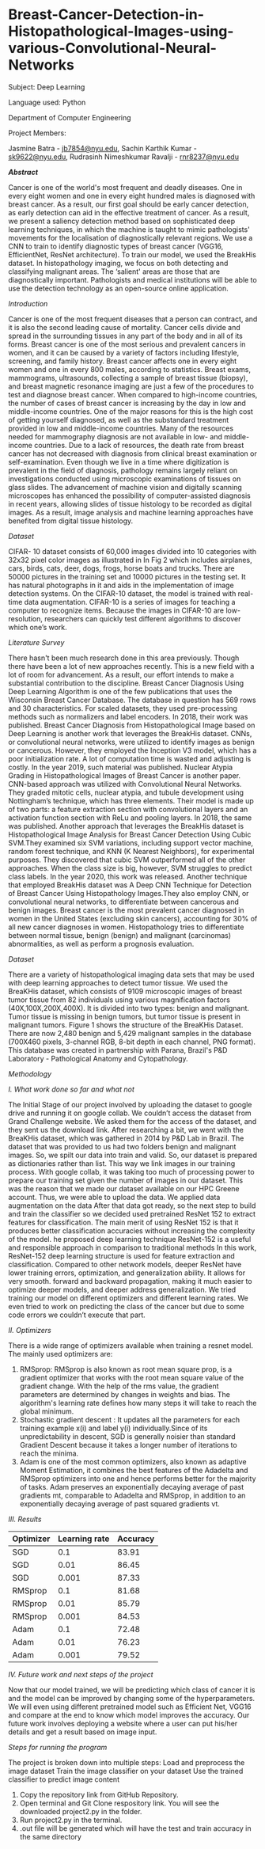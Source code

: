 # Breast-Cancer-Detection-in-Histopathological-Images-using-various-Convolutional-Neural-Networks

Subject: Deep Learning

Language used: Python

Department of Computer Engineering

Project Members:

Jasmine Batra - jb7854@nyu.edu, Sachin Karthik Kumar - sk9622@nyu.edu, Rudrasinh Nimeshkumar Ravalji - rnr8237@nyu.edu


***Abstract*** 
 
Cancer is one of the world's most frequent and deadly diseases. One in every eight women and one in every eight hundred males is diagnosed with breast cancer. As a result, our first goal should be early cancer detection, as early detection can aid in the effective treatment of cancer. As a result, we present a saliency detection method based on sophisticated deep learning techniques, in which the machine is taught to mimic pathologists' movements for the localisation of diagnostically relevant regions. We use a CNN to train to identify diagnostic types of breast cancer (VGG16, EfficientNet, ResNet architecture). To train our model, we used the BreakHis dataset. In histopathology imaging, we focus on both detecting and classifying malignant areas. The ‘salient' areas are those that are diagnostically important. Pathologists and medical institutions will be able to use the detection technology as an open-source online application.

  
*Introduction*

Cancer is one of the most frequent diseases that a person can contract, and it is also the second leading cause of mortality. Cancer cells divide and spread in the surrounding tissues in any part of the body and in all of its forms. Breast cancer is one of the most serious and prevalent cancers in women, and it can be caused by a variety of factors including lifestyle, screening, and family history. Breast cancer affects one in every eight women and one in every 800 males, according to statistics. Breast exams, mammograms, ultrasounds, collecting a sample of breast tissue (biopsy), and breast magnetic resonance imaging are just a few of the procedures to test and diagnose breast cancer. When compared to high-income countries, the number of cases of breast cancer is increasing by the day in low and middle-income countries. One of the major reasons for this is the high cost of getting yourself diagnosed, as well as the substandard treatment provided in low and middle-income countries. Many of the resources needed for mammography diagnosis are not available in low- and middle-income countries. Due to a lack of resources, the death rate from breast cancer has not decreased with diagnosis from clinical breast examination or self-examination. Even though we live in a time where digitization is prevalent in the field of diagnosis, pathology remains largely reliant on investigations conducted using microscopic examinations of tissues on glass slides. The advancement of machine vision and digitally scanning microscopes has enhanced the possibility of computer-assisted diagnosis in recent years, allowing slides of tissue histology to be recorded as digital images. As a result, image analysis and machine learning approaches have benefited from digital tissue histology.



*Dataset*

CIFAR- 10 dataset consists of 60,000 images divided into 10 categories with 32x32 pixel color images as illustrated in In Fig 2 which includes airplanes, cars, birds, cats, deer, dogs, frogs, horse boats and trucks. There are 50000 pictures in the training set and 10000 pictures in the testing set. It has natural photographs in it and aids in the implementation of image detection systems. On the CIFAR-10 dataset, the model is trained with real-time data augmentation. CIFAR-10 is a series of images for teaching a computer to recognize items. Because the images in CIFAR-10 are low-resolution, researchers can quickly test different algorithms to discover which one’s work.

*Literature Survey*

There hasn't been much research done in this area previously. Though there have been a lot of new approaches recently. This is a new field with a lot of room for advancement. As a result, our effort intends to make a substantial contribution to the discipline. 
Breast Cancer Diagnosis Using Deep Learning Algorithm is one of the few publications that uses the Wisconsin Breast Cancer Database. The database in question has 569 rows and 30 characteristics. For scaled datasets, they used pre-processing methods such as normalizers and label encoders. In 2018, their work was published. Breast Cancer Diagnosis from Histopathological Image based on Deep Learning is another work that leverages the BreakHis dataset. CNNs, or convolutional neural networks, were utilized to identify images as benign or cancerous. However, they employed the Inception V3 model, which has a poor initialization rate. A lot of computation time is wasted and adjusting is costly. 
In the year 2019, such material was published. Nuclear Atypia Grading in Histopathological Images of Breast Cancer is another paper. CNN-based approach was utilized with Convolutional Neural Networks. They graded mitotic cells, nuclear atypia, and tubule development using Nottingham’s technique, which has three elements. Their model is made up of two parts: a feature extraction section with convolutional layers and an activation function section with ReLu and pooling layers. 
 In 2018, the same was published. Another approach that leverages the BreakHis dataset is Histopathological Image Analysis for Breast Cancer Detection Using Cubic SVM.They examined six SVM variations, including support vector machine, random forest technique, and KNN (K Nearest Neighbors), for experimental purposes. They discovered that cubic SVM outperformed all of the other approaches. When the class size is big, however, SVM struggles to predict class labels. In the year 2020, this work was released. 
Another technique that employed BreakHis dataset was A Deep CNN Technique for Detection of Breast Cancer Using Histopathology Images.They also employ CNN, or convolutional neural networks, to differentiate between cancerous and benign images. Breast cancer is the most prevalent cancer diagnosed in women in the United States (excluding skin cancers), accounting for 30% of all new cancer diagnoses in women. Histopathology tries to differentiate between normal tissue, benign (benign) and malignant (carcinomas) abnormalities, as well as perform a prognosis evaluation. 

*Dataset*

There are a variety of histopathological imaging data sets that may be used with deep learning approaches to detect tumor tissue. We used the BreaKHis dataset, which consists of 9109 microscopic images of breast tumor tissue from 82 individuals using various magnification factors (40X,100X,200X,400X). It is divided into two types: benign and malignant. Tumor tissue is missing in benign tumors, but tumor tissue is present in malignant tumors. Figure 1 shows the structure of the BreaKHis Dataset.  There are now 2,480 benign and 5,429 malignant samples in the database (700X460 pixels, 3-channel RGB, 8-bit depth in each channel, PNG format). This database was created in partnership with Parana, Brazil's P&D Laboratory - Pathological Anatomy and Cytopathology.


*Methodology*

*I. What work done so far and what not*

The Initial Stage of our project involved by uploading the dataset to google drive and running it on google collab. We couldn’t access the dataset from Grand Challenge website. We asked them for the access of the dataset, and they sent us the download link. After researching a bit, we went with the BreaKHis dataset, which was gathered in 2014 by P&D Lab in Brazil. The dataset that was provided to us had two folders benign and malignant images.  So, we spilt our data into train and valid. So, our dataset is prepared as dictionaries rather than list. This way we link images in our training process. With google collab, it was taking too much of processing power to prepare our training set given the number of images in our dataset.  This was the reason that we made our dataset available on our HPC Greene account. Thus, we were able to upload the data. We applied data augmentation on the data After that data got ready, so the next step to build and train the classifier so we decided used pretrained ResNet 152 to extract features for classification. The main merit of using ResNet 152 is that it produces better classification accuracies without increasing the complexity of the model. he proposed deep learning technique ResNet-152 is a useful and responsible approach in comparison to traditional methods In this work, ResNet-152 deep learning structure is used for feature extraction and classification. Compared to other network models, deeper ResNet have lower training errors, optimization, and generalization ability. It allows for very smooth. forward and backward propagation, making it much easier to optimize deeper models, and deeper address generalization. We tried training our model on different optimizers and different learning rates. We even tried to work on predicting the class of the cancer but due to some code errors we couldn’t execute that part.


*II. Optimizers*

There is a wide range of optimizers available when training a resnet model. The mainly used optimizers are:

  1. RMSprop:
  RMSprop is also known as root mean square prop, is a gradient optimizer that works with the root mean square value of the gradient change. With the help of the rms value, the gradient parameters are determined by changes in weights and bias. The algorithm's learning rate defines how many steps it will take to reach the global minimum.
  2. Stochastic gradient descent :
  It updates all the parameters for each training example x(i) and label y(i) individually.Since of its unpredictability in descent, SGD is generally noisier than standard Gradient Descent because it takes a longer number of iterations to reach the minima.
  3. Adam is one of the most common optimizers, also known as adaptive Moment Estimation, it combines the best features of the Adadelta and RMSprop optimizers into one and hence performs better for the majority of tasks. Adam preserves an exponentially decaying average of past gradients mt, comparable to Adadelta and RMSprop, in addition to an exponentially decaying average of past squared gradients vt.

*III. Results*

|		Optimizer	  | Learning rate |		Accuracy	 |
| ------------- | ------------- |	------------ |			
| 		SGD 			|		 	0.1    		|			83.91		 |
| 		SGD   	  | 		0.01   		|			86.45		 |
| 		SGD   		|		 	0.001 		|			87.33		 |			
| 		RMSprop		|		 	0.1    		|			81.68		 |
| 		RMSprop	  | 		0.01   		|			85.79		 |
| 		RMSprop		|		 	0.001			|			84.53		 |
| 		Adam		  | 		0.1    		|			72.48		 |
| 		Adam			|		 	0.01   		|			76.23		 |
| 		Adam			|		 	0.001			|			79.52		 |


*IV. Future work and next steps of the project*

Now that our model trained, we will be predicting which class of cancer it is and the model can be improved by changing some of the hyperparameters. We will even using different pretrained model such as Efficient Net, VGG16 and compare at the end to know which model improves the accuracy. Our future work involves deploying a website where a user can put his/her details and get a result based on image input.


*Steps for running the program*

The project is broken down into multiple steps:
Load and preprocess the image dataset Train the image classifier on your dataset 
Use the trained classifier to predict image content

  1. Copy the repository link from GitHub Repository.
  2. Open terminal and Git Clone respository link. You will see the downloaded project2.py in the folder.
  3. Run project2.py in the terminal.
  4. .out file will be generated which will have the test and train accuracy in the same directory
